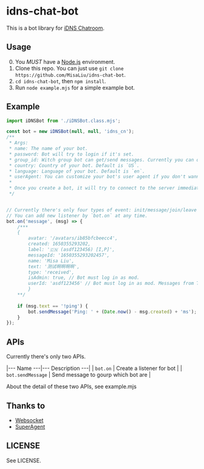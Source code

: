 # idns-chat-bot

This is a bot library for [iDNS Chatroom](https://x.idnsportal.com/menu?page=508).

## Usage

0. You *MUST* have a [Node.js](https://nodejs.org/) environment.
1. Clone this repo. You can just use `git clone https://github.com/MisaLiu/idns-chat-bot`.
2. `cd idns-chat-bot`, then `npm install`.
3. Run `node example.mjs` for a simple example bot.

## Example

```mjs
import iDNSBot from './iDNSBot.class.mjs';

const bot = new iDNSBot(null, null, 'idns_cn');
/**
 * Args: 
 * name: The name of your bot.
 * password: Bot will try to login if it's set.
 * group_id: Witch group bot can get/send messages. Currently you can only set one group for a bot. Default is `idns_en`.
 * country: Country of your bot. Default is `US`.
 * language: Language of your bot. Default is `en`.
 * userAgent: You can customize your bot's user agent if you don't wanna use default user agent.
 * 
 * Once you create a bot, it will try to connect to the server immediately.
 */


// Currently there's only four types of event: init/message/join/leave
// You can add new listener by `bot.on` at any time.
bot.on('message', (msg) => {
	/***
	{
		avatar: '/avatars/ib85bfcbeecc4',
		created: 1650355293202,
		label: '🇨🇳 (asdf123456) [I,P]',
		messageId: '1650355293202457',
		name: 'Misa Liu',
		text: '测试啊啊啊啊',
		type: 'received',
		isAdmin: true, // Bot must log in as mod.
		userId: 'asdf123456' // Bot must log in as mod. Messages from Telegram or other mods won't get this value.
		}
	**/
	
	if (msg.text == '!ping') {
		bot.sendMessage('Ping: ' + (Date.now() - msg.created) + 'ms');
	}
});
```

## APIs

Currently there's only two APIs.

|---     Name    ---|---          Description          ---|
|      `bot.on`     |      Create a listener for bot      |
| `bot.sendMessage` | Send message to gourp which bot are |

About the detail of these two APIs, see example.mjs

## Thanks to

* [Websocket](https://www.npmjs.com/package/websocket)
* [SuperAgent](https://www.npmjs.com/package/superagent)

## LICENSE

See LICENSE.